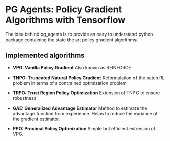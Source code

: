 # PG Agents: Policy Gradient Algorithms with Tensorflow

The idea behind pg_agents is to provide an easy to understand python package containing the state the art policy gradient algorithms.

## Implemented algorithms

- __VPG: Vanilla Policy Gradient__ Also known as REINFORCE

- __TNPG: Truncated Natural Policy Gradient__ Reformulation of the batch RL problem in terms of a contrained optimization problem

- __TRPO: Trust Region Policy Optimization__ Extension of TNPG to ensure robustness 

- __GAE: Generalized Advantage Estimator__ Method to estimate the advantage function from experience. Helps to reduce the variance of the gradient estimator.

- __PPO: Proximal Policy Optimization__ Simple but efficient extension of VPG.

